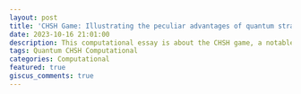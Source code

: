 ```yaml
---
layout: post
title: 'CHSH Game: Illustrating the peculiar advantages of quantum strategies over classical ones'
date: 2023-10-16 21:01:00
description: This computational essay is about the CHSH game, a notable scenario within quantum mechanics, illustrating the peculiar advantages of quantum strategies over classical ones in particular computational contexts. 
tags: Quantum CHSH Computational
categories: Computational
featured: true
giscus_comments: true
---
```


<script crossorigin src="https://unpkg.com/wolfram-notebook-embedder@0.3/dist/wolfram-notebook-embedder.min.js"></script><div id="WNE-div-44d55d35-6d27-4eee-b626-66d03732e2fd"></div><script>WolframNotebookEmbedder.embed("https://www.wolframcloud.com/obj/dfa21318-fadd-49f8-b073-a825377464f1",document.getElementById("WNE-div-44d55d35-6d27-4eee-b626-66d03732e2fd"));</script>

